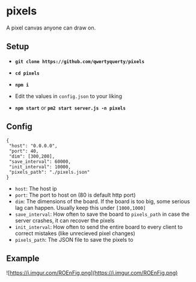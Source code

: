 # pixels

A pixel canvas anyone can draw on.

## Setup

- **`git clone https://github.com/qwertyquerty/pixels`**

- **`cd pixels`**

- **`npm i`**

- Edit the values in `config.json` to your liking

- **`npm start`** or **`pm2 start server.js -n pixels`**

## Config

```
{
 "host": "0.0.0.0",
 "port": 40,
 "dim": [300,200],
 "save_interval": 60000,
 "init_interval": 10000,
 "pixels_path": "./pixels.json"
}
```

- `host`: The host ip
- `port`: The port to host on (80 is default http port)
- `dim`: The dimensions of the board. If the board is too big, some serious lag can happen. Usually keep this under `[1000,1000]`
- `save_interval`: How often to save the board to `pixels_path` in case the server crashes, it can recover the pixels
- `init_interval`: How often to send the entire board to every client to correct mistakes (like unrecieved pixel changes)
- `pixels_path`: The JSON file to save the pixels to

## Example

![https://i.imgur.com/ROEnFig.png](https://i.imgur.com/ROEnFig.png)
